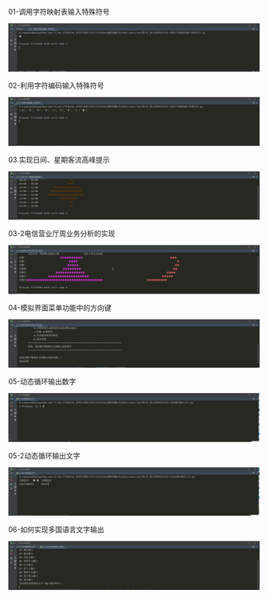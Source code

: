 01-调用字符映射表输入特殊符号

![Image text](https://raw.githubusercontent.com/weqq2019/Python_exercise/master/img/01.png)

02-利用字符编码输入特殊符号

![Image text](https://raw.githubusercontent.com/weqq2019/Python_exercise/master/img/02.png)

03.实现日间、星期客流高峰提示

![Image text](https://raw.githubusercontent.com/weqq2019/Python_exercise/master/img/03-2.png)

03-2电信营业厅周业务分析的实现

![Image text](https://raw.githubusercontent.com/weqq2019/Python_exercise/master/img/03.png)

04-模拟界面菜单功能中的方向键

![Image text](https://raw.githubusercontent.com/weqq2019/Python_exercise/master/img/04.png)

05-动态循环输出数字

![Image text](https://raw.githubusercontent.com/weqq2019/Python_exercise/master/img/05.png)

05-2动态循环输出文字

![Image text](https://raw.githubusercontent.com/weqq2019/Python_exercise/master/img/05-2.png)

 06-如何实现多国语言文字输出

![Image text](https://raw.githubusercontent.com/weqq2019/Python_exercise/master/img/06.png)



